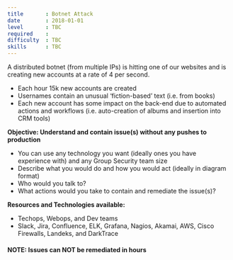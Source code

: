 ```yaml
---
title       : Botnet Attack
date        : 2018-01-01
level       : TBC
required    :
difficulty  : TBC
skills      : TBC
---
```


A distributed botnet (from multiple IPs) is hitting one of our websites and is creating new accounts at a rate of 4 per second.

- Each hour 15k new accounts are created
- Usernames contain an unusual ‘fiction-based’ text (i.e. from books)
- Each new account has some impact on the back-end due to automated actions and workflows (i.e. auto-creation of albums and insertion into CRM tools)

**Objective: Understand and contain issue(s) without any pushes to production**

* You can use any technology you want (ideally ones you have experience with) and any Group Security team size
* Describe what you would do and how you would act (ideally in diagram format)
* Who would you talk to?
* What actions would you take to contain and remediate the issue(s)?

**Resources and Technologies available:**

* Techops, Webops, and Dev teams
* Slack, Jira, Confluence, ELK, Grafana, Nagios, Akamai, AWS, Cisco Firewalls, Landeks, and DarkTrace

#### NOTE: Issues can NOT be remediated in hours

